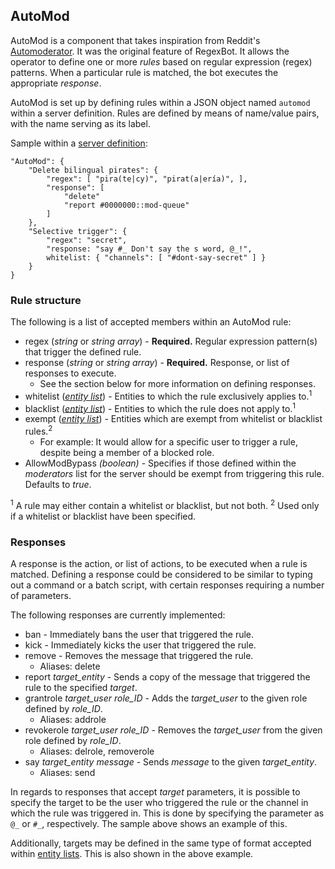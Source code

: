 ## AutoMod

AutoMod is a component that takes inspiration from Reddit's [Automoderator](https://www.reddit.com/wiki/automoderator). It was the original feature of RegexBot. It allows the operator to define one or more *rules* based on regular expression (regex) patterns. When a particular rule is matched, the bot executes the appropriate *response*.

AutoMod is set up by defining rules within a JSON object named `automod` within a server definition. Rules are defined by means of name/value pairs, with the name serving as its label.

Sample within a [server definition](serverdef.html):
```
"AutoMod": {
    "Delete bilingual pirates": {
        "regex": [ "pira(te|cy)", "pirat(a|ería)", ],
        "response": [
            "delete"
            "report #0000000::mod-queue"
        ]
    },
    "Selective trigger": {
        "regex": "secret",
        "response: "say #_ Don't say the s word, @_!",
        whitelist: { "channels": [ "#dont-say-secret" ] }
    }
}
```

### Rule structure
The following is a list of accepted members within an AutoMod rule:
* regex (*string* or *string array*) - **Required.** Regular expression pattern(s) that trigger the defined rule.
* response (*string* or *string array*) - **Required.** Response, or list of responses to execute.
  * See the section below for more information on defining responses.
* whitelist (*[entity list](entitylist.html)*) - Entities to which the rule exclusively applies to.<sup>1</sup>
* blacklist (*[entity list](entitylist.html)*) - Entities to which the rule does not apply to.<sup>1</sup>
* exempt (*[entity list](entitylist.html)*) - Entities which are exempt from whitelist or blacklist rules.<sup>2</sup>
  * For example: It would allow for a specific user to trigger a rule, despite being a member of a blocked role.
* AllowModBypass *(boolean)* - Specifies if those defined within the *moderators* list for the server should be exempt from triggering this rule. Defaults to *true*.

<sup>1</sup> A rule may either contain a whitelist or blacklist, but not both.
<sup>2</sup> Used only if a whitelist or blacklist have been specified.

### Responses
A response is the action, or list of actions, to be executed when a rule is matched. Defining a response could be considered to be similar to typing out a command or a batch script, with certain responses requiring a number of parameters.

The following responses are currently implemented:
* ban - Immediately bans the user that triggered the rule.
* kick - Immediately kicks the user that triggered the rule.
* remove - Removes the message that triggered the rule.
  * Aliases: delete
* report *target_entity* - Sends a copy of the message that triggered the rule to the specified *target*.
* grantrole *target_user* *role_ID* - Adds the *target_user* to the given role defined by *role_ID*.
  * Aliases: addrole
* revokerole *target_user* *role_ID* - Removes the *target_user* from the given role defined by *role_ID*.
  * Aliases: delrole, removerole
* say *target_entity* *message* - Sends *message* to the given *target_entity*.
  * Aliases: send

In regards to responses that accept *target* parameters, it is possible to specify the target to be the user who triggered the rule or the channel in which the rule was triggered in. This is done by specifying the parameter as `@_` or `#_`, respectively. The sample above shows an example of this.

Additionally, targets may be defined in the same type of format accepted within [entity lists](entitylist.html). This is also shown in the above example.